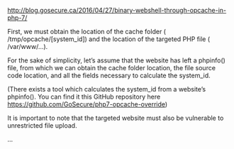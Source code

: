 http://blog.gosecure.ca/2016/04/27/binary-webshell-through-opcache-in-php-7/

First, we must obtain the location of the cache folder ( /tmp/opcache/[system_id]) and the location of the targeted PHP file ( /var/www/...).

For the sake of simplicity, let’s assume that the website has left a phpinfo() file, from which we can obtain the cache folder location, the file source code location, and all the fields necessary to calculate the system_id.

(There exists a tool which calculates the system_id  from a website’s phpinfo(). You can find it this GitHub repository here https://github.com/GoSecure/php7-opcache-override)

It is important to note that the targeted website must also be vulnerable to unrestricted file upload.

...